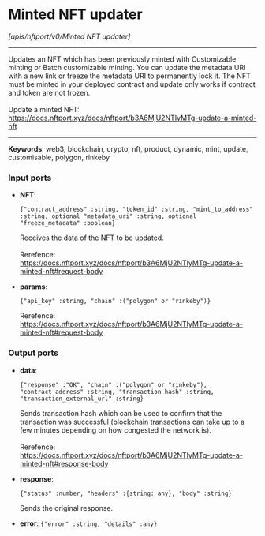 # Minted NFT updater

_[apis/nftport/v0/Minted NFT updater]_

---

Updates an NFT which has been previously minted with Customizable minting or Batch customizable minting. You can update the metadata URI with a new link or freeze the metadata URI to permanently lock it. The NFT must be minted in your deployed contract and update only works if contract and token are not frozen.<br>
<br>
Update a minted NFT:<br>
https://docs.nftport.xyz/docs/nftport/b3A6MjU2NTIyMTg-update-a-minted-nft<br>

---

__Keywords__: web3, blockchain, crypto, nft, product, dynamic, mint, update, customisable, polygon, rinkeby

### Input ports

* __NFT__: 
    ```
    {"contract_address" :string, "token_id" :string, "mint_to_address" :string, optional "metadata_uri" :string, optional "freeze_metadata" :boolean}
    ```

    Receives the data of the NFT to be updated.<br>
    <br>
    Rerefence:<br>
    https://docs.nftport.xyz/docs/nftport/b3A6MjU2NTIyMTg-update-a-minted-nft#request-body<br>


* __params__: 
    ```
    {"api_key" :string, "chain" :("polygon" or "rinkeby")}
    ```

    Rerefence:<br>
    https://docs.nftport.xyz/docs/nftport/b3A6MjU2NTIyMTg-update-a-minted-nft#request-body<br>

### Output ports

* __data__: 
    ```
    {"response" :"OK", "chain" :("polygon" or "rinkeby"), "contract_address" :string, "transaction_hash" :string, "transaction_external_url" :string}
    ```

    Sends transaction hash which can be used to confirm that the transaction was successful (blockchain transactions can take up to a few minutes depending on how congested the network is).<br>
    <br>
    Rerefence:<br>
    https://docs.nftport.xyz/docs/nftport/b3A6MjU2NTIyMTg-update-a-minted-nft#response-body<br>


* __response__: 
    ```
    {"status" :number, "headers" :{string: any}, "body" :string}
    ```

    Sends the original response.<br>


* __error__: ` {"error" :string, "details" :any} `

